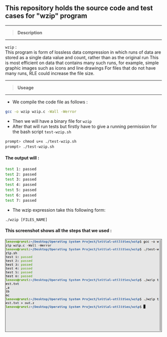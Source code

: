 ## This repository holds the source code and  test cases for "wzip" program
---
> **Description**
---
`wzip` :  
This program is form of lossless data compression in which runs of data are stored as a single data value and count, rather than as the original run This is most efficient on data that contains many such runs, for example, simple graphic images such as icons and line drawings For files that do not have many runs, RLE could increase the file size.
 
 
---
> **Useage**
---

- We compile the code file as follows :
``` bash
gcc -o wzip wzip.c -Wall -Werror 
```
- Then we will have a binary file for  `wzip`
- After that will run tests but  firstly have to give a running permission for the bash script `test-wzip.sh`
```bash
prompt> chmod u+x ./test-wzip.sh
prompt> ./test-wzip.sh
```

#### The output will :
```bash
test 1: passed
test 2: passed
test 3: passed
test 4: passed
test 5: passed
test 6: passed
test 7: passed
```

- The wzip expression take this following form:
```
./wzip [FILES_NAME] 
```

#### This screenshot shows all the steps that we used :

![GitHub Light](https://github.com/Ola-Mohamed/Ostep_Projects/blob/main/Intial_Utilities/wzip/wzip%20test.png)

